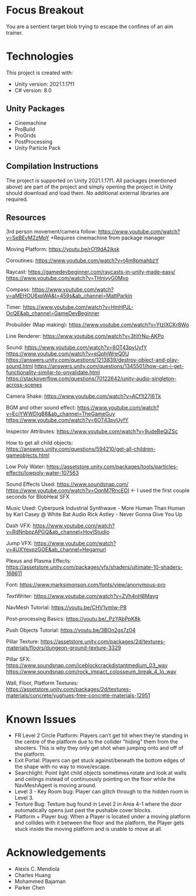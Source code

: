 # Focus Breakout

You are a sentient target blob trying to escape the confines of an aim trainer.

# Technologies

This project is created with:

* Unity version: 2021.1.17f1
* C# version: 8.0

## Unity Packages

* Cinemachine
* ProBuild
* ProGrids
* PostProcessing
* Unity Particle Pack

## Compilation Instructions

The project is supported on Unity 2021.1.17f1. All packages (mentioned above) are part of the project and simply opening the project in Unity should download and load them. No additional external libraries are required.

## Resources

3rd person movement/camera follow:
https://www.youtube.com/watch?v=SeBEvM2zMpY
*Requires cinemachine from package manager

Moving Platform: 
https://youtu.be/rO19dA2jksk 

Coroutines:
https://www.youtube.com/watch?v=t4m8pmahbzY 

Raycast:
https://gamedevbeginner.com/raycasts-in-unity-made-easy/
https://www.youtube.com/watch?v=THnivyG0Mvo 

Compass:
https://www.youtube.com/watch?v=aMEHOU6xpWA&t=459s&ab_channel=MattParkin

Timer:
https://www.youtube.com/watch?v=HmHPJL-OcQE&ab_channel=GameDevBeginner

Probuilder (Map making):
https://www.youtube.com/watch?v=YtzIXCKr8Wo 

Line Renderer:
https://www.youtube.com/watch?v=3hYrNu-AKPo 

Sound:
https://www.youtube.com/watch?v=6OT43pvUyfY 
https://www.youtube.com/watch?v=eQphjWreQ0U 
https://answers.unity.com/questions/1213839/destroy-object-and-play-sound.html 
https://answers.unity.com/questions/1345501/how-can-i-get-functionality-similar-to-onvalidate.html 
https://stackoverflow.com/questions/70122642/unity-audio-singleton-across-scenes 

Camera Shake:
https://www.youtube.com/watch?v=ACf1I27I6Tk 

BGM and other sound effect:
https://www.youtube.com/watch?v=EciYWWDIgB8&ab_channel=TheGameGuy
https://www.youtube.com/watch?v=6OT43pvUyfY 

Inspector Attributes:
https://www.youtube.com/watch?v=9udeBeQiZSc 

How to get all child objects:
https://answers.unity.com/questions/594210/get-all-children-gameobjects.html 

Low Poly Water:
https://assetstore.unity.com/packages/tools/particles-effects/lowpoly-water-107563 

Sound Effects Used:
https://www.soundsnap.com/
https://www.youtube.com/watch?v=OqnM7RncEOI <- I used the first couple seconds for BlobHeal SFX

Music Used:
Cyberpunk Industrial Synthwave - More Human Than Human by Karl Casey @ White Bat Audio
Rick Astley - Never Gonna Give You Up

Dash VFX:
https://www.youtube.com/watch?v=RdNnbozAPGQ&ab_channel=HovlStudio

Jump VFX:
https://www.youtube.com/watch?v=4UXYexpzGOE&ab_channel=Hegamurl

Plexus and Plasma Effects:
https://assetstore.unity.com/packages/vfx/shaders/ultimate-10-shaders-168611 

Font:
https://www.marksimonson.com/fonts/view/anonymous-pro

TextWriter:
https://www.youtube.com/watch?v=ZVh4nH8Mayg 

NavMesh Tutorial:
https://youtu.be/CHV1ymlw-P8 

Post-processing Basics:
https://youtu.be/_PzYAbPpK8k 

Push Objects Tutorial:
https://youtu.be/3BOn2gs7z04 

Pillar Texture:
https://assetstore.unity.com/packages/2d/textures-materials/floors/dungeon-ground-texture-3329 

Pillar SFX:
https://www.soundsnap.com/iceblockcrackdistantmedium_03_wav 
https://www.soundsnap.com/rock_impact_colosseum_break_4_lo_wav 

Wall, Floor, Platform Textures:
https://assetstore.unity.com/packages/2d/textures-materials/concrete/yughues-free-concrete-materials-12951 


# Known Issues

* FR Level 2 Circle Platform: Players can’t get hit when they’re standing in the centre of the platform due to the collider “hiding” them from the shooters. This is why they only get shot when jumping onto and off of the platform.
* Exit Portal: Players can get stuck against/beneath the bottom edges of the shape with no way to move/escape.
* Searchlight: Point light child objects sometimes rotate and look at walls and ceilings instead of continuously pointing on the floor while the NavMeshAgent is moving around.
* Level 3 - Key Room bug: Player can glitch through to the hidden room in Level 3.
* Texture Bug: Texture bug found in Level 2 in Area 4-1 where the door automatically opens just past the pushable cover blocks.
* Platform + Player bug: When a Player is located under a moving platform and collides with it between the floor and the platform, the Player gets stuck inside the moving platform and is unable to move at all.

# Acknowledgements

* Alexis C. Mendiola
* Charles Huang
* Mohammed Bajaman
* Parker Chen

